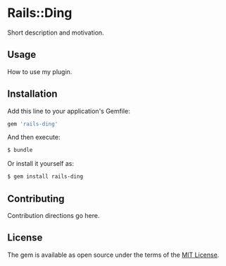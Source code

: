 # Rails::Ding
Short description and motivation.

## Usage
How to use my plugin.

## Installation
Add this line to your application's Gemfile:

```ruby
gem 'rails-ding'
```

And then execute:
```bash
$ bundle
```

Or install it yourself as:
```bash
$ gem install rails-ding
```

## Contributing
Contribution directions go here.

## License
The gem is available as open source under the terms of the [MIT License](http://opensource.org/licenses/MIT).
